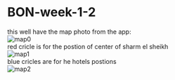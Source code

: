 # BON-week-1-2
this well have the map photo from the app:
<br>![map0](https://user-images.githubusercontent.com/62917455/88080129-ecf4b780-cb7e-11ea-8cb3-c1ab7d2ba9cf.png)
<br>red cricle is for the postion of center of sharm el sheikh
<br>![map1](https://user-images.githubusercontent.com/62917455/88080248-1f061980-cb7f-11ea-8d78-9ce818dd3562.png)
<br>blue cricles are for he hotels postions
<br>![map2](https://user-images.githubusercontent.com/62917455/88080170-faaa3d00-cb7e-11ea-900d-6dad735c7679.png)
